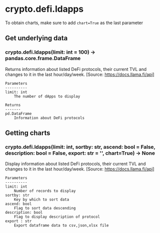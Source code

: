 # crypto.defi.ldapps

To obtain charts, make sure to add `chart=True` as the last parameter

## Get underlying data 
### crypto.defi.ldapps(limit: int = 100) -> pandas.core.frame.DataFrame

Returns information about listed DeFi protocols, their current TVL and changes to it in the last hour/day/week.
    [Source: https://docs.llama.fi/api]

    Parameters
    ----------
    limit: int
        The number of dApps to display

    Returns
    -------
    pd.DataFrame
        Information about DeFi protocols

## Getting charts 
### crypto.defi.ldapps(limit: int, sortby: str, ascend: bool = False, description: bool = False, export: str = '', chart=True) -> None

Display information about listed DeFi protocols, their current TVL and changes to it in
    the last hour/day/week. [Source: https://docs.llama.fi/api]

    Parameters
    ----------
    limit: int
        Number of records to display
    sortby: str
        Key by which to sort data
    ascend: bool
        Flag to sort data descending
    description: bool
        Flag to display description of protocol
    export : str
        Export dataframe data to csv,json,xlsx file
